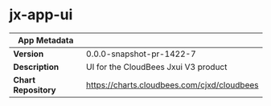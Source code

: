 # jx-app-ui

|App Metadata||
|---|---|
| **Version** | 0.0.0-snapshot-pr-1422-7 |
| **Description** | UI for the CloudBees Jxui V3 product |
| **Chart Repository** | https://charts.cloudbees.com/cjxd/cloudbees |
